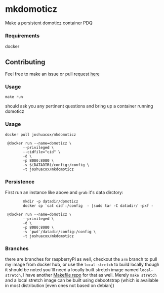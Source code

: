 # mkdomoticz
Make a persistent domoticz container PDQ

### Requirements

docker

## Contributing

Feel free to make an issue or pull request [here](https://github.com/joshuacox/mkdomoticz)

### Usage

`make run`

should ask you any pertinent questions and bring up a container running domoticz

### Usage

```
docker pull joshuacox/mkdomoticz
````

```
 @docker run --name=domoticz \
        --privileged \
        --cidfile="cid" \
        -d \
        -p 8080:8080 \
        -v $(DATADIR)/config:/config \
        -t joshuacox/mkdomoticz
```

### Persistence

First run an instance like above and `grab` it's data dirctory:

```
        mkdir -p datadir/domoticz
        docker cp `cat cid`:/config  - |sudo tar -C datadir/ -pxf -
```

```
 @docker run --name=domoticz \
        --privileged \
        -d \
        -p 8080:8080 \
        -v `pwd`/datadir/config:/config \
        -t joshuacox/mkdomoticz
```

### Branches

there are branches for raspberryPi as well, checkout the `arm` branch to pull my image from docker hub, or use the `local-stretch` to build 
locally though it should be noted you'lll need a locally built stretch image named `local-stretch`, I have another [Makefile 
repo](https://github.com/joshuacox/local-debian) for that as  well.  Merely `make stretch` and a local stretch image can be built using 
debootstrap (which is available in most distribution [even ones not based on debian])
